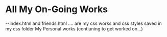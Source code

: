 # All My On-Going Works

--index.html and friends.html .... are my css works and css styles saved in my css folder
My Personal works (contiuning to get worked on...)
